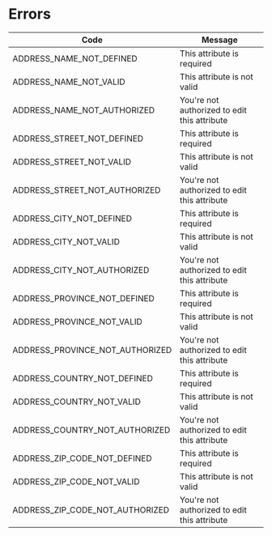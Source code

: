 # Errors

| Code                           | Message                                      |
|--------------------------------|----------------------------------------------|
| ADDRESS_NAME_NOT_DEFINED       | This attribute is required                   |
| ADDRESS_NAME_NOT_VALID         | This attribute is not valid                  |
| ADDRESS_NAME_NOT_AUTHORIZED    | You're not authorized to edit this attribute |
| ADDRESS_STREET_NOT_DEFINED     | This attribute is required                   |
| ADDRESS_STREET_NOT_VALID       | This attribute is not valid                  |
| ADDRESS_STREET_NOT_AUTHORIZED  | You're not authorized to edit this attribute |
| ADDRESS_CITY_NOT_DEFINED       | This attribute is required                   |
| ADDRESS_CITY_NOT_VALID         | This attribute is not valid                  |
| ADDRESS_CITY_NOT_AUTHORIZED    | You're not authorized to edit this attribute |
| ADDRESS_PROVINCE_NOT_DEFINED   | This attribute is required                   |
| ADDRESS_PROVINCE_NOT_VALID     | This attribute is not valid                  |
| ADDRESS_PROVINCE_NOT_AUTHORIZED| You're not authorized to edit this attribute |
| ADDRESS_COUNTRY_NOT_DEFINED    | This attribute is required                   |
| ADDRESS_COUNTRY_NOT_VALID      | This attribute is not valid                  |
| ADDRESS_COUNTRY_NOT_AUTHORIZED | You're not authorized to edit this attribute |
| ADDRESS_ZIP_CODE_NOT_DEFINED   | This attribute is required                   |
| ADDRESS_ZIP_CODE_NOT_VALID     | This attribute is not valid                  |
| ADDRESS_ZIP_CODE_NOT_AUTHORIZED| You're not authorized to edit this attribute |